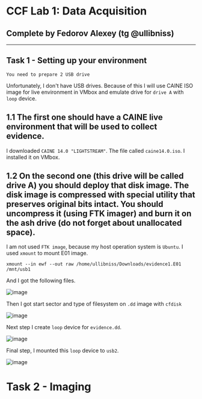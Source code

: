 # CCF Lab 1: Data Acquisition

## Complete by Fedorov Alexey (tg @ullibniss)

---

## Task 1 - Setting up your environment

```
You need to prepare 2 USB drive
```
Unfortunately, I don't have USB drives. Because of this I will use CAINE ISO image for live environment in VMbox and emulate drive for `drive A` with `loop` device.

## 1.1 The first one should have a CAINE live environment that will be used to collect evidence.

I downloaded `CAINE 14.0 "LIGHTSTREAM"`. The file called `caine14.0.iso`. I installed it on VMbox.


## 1.2 On the second one (this drive will be called drive A) you should deploy that disk image. The disk image is compressed with special utility that preserves original bits intact. You should uncompress it (using FTK imager) and burn it on the ash drive (do not forget about unallocated space).

I am not used `FTK image`, because my host operation system is `Ubuntu`. I used `xmount` to mount E01 image.

```
xmount --in ewf --out raw /home/ullibniss/Downloads/evidence1.E01 /mnt/usb1
```

And I got the following files.

![image](https://github.com/user-attachments/assets/7d00ed3b-42e3-407c-a86f-5f51b3416f1f)

Then I got start sector and type of filesystem on `.dd` image with `cfdisk`

![image](https://github.com/user-attachments/assets/050964be-81ad-4e35-b103-8e9d22e8fdf5)

Next step I create `loop` device for `evidence.dd`.

![image](https://github.com/user-attachments/assets/cc469aa1-fd71-47cd-8fa0-0041a7b109d6)

Final step, I mounted this `loop` device to `usb2`.

![image](https://github.com/user-attachments/assets/db926c66-71a3-4758-bcfe-b56f29c3df4a)

# Task 2 - Imaging

##
